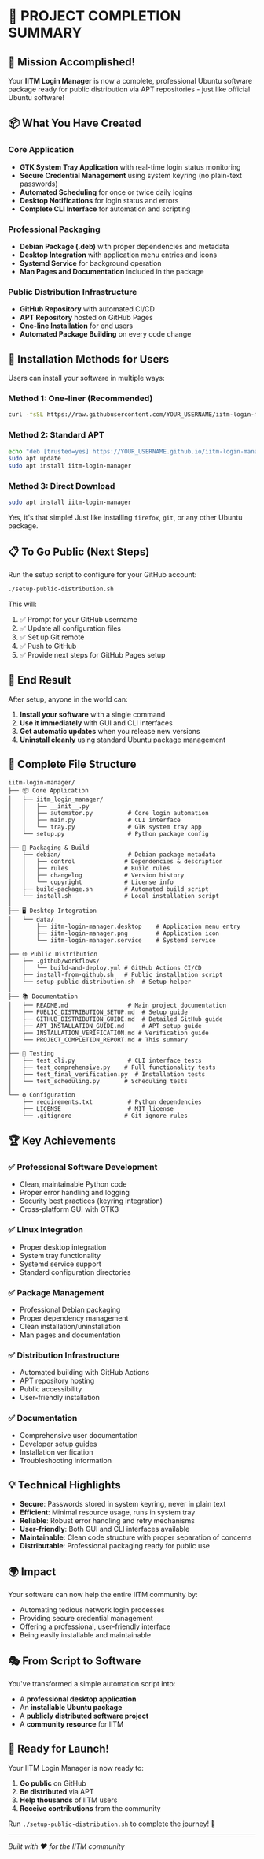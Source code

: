 # 🎉 PROJECT COMPLETION SUMMARY

## 🎯 Mission Accomplished!

Your **IITM Login Manager** is now a complete, professional Ubuntu software package ready for public distribution via APT repositories - just like official Ubuntu software!

## 📦 What You Have Created

### Core Application
- **GTK System Tray Application** with real-time login status monitoring
- **Secure Credential Management** using system keyring (no plain-text passwords)
- **Automated Scheduling** for once or twice daily logins
- **Desktop Notifications** for login status and errors
- **Complete CLI Interface** for automation and scripting

### Professional Packaging
- **Debian Package (.deb)** with proper dependencies and metadata
- **Desktop Integration** with application menu entries and icons
- **Systemd Service** for background operation
- **Man Pages and Documentation** included in the package

### Public Distribution Infrastructure
- **GitHub Repository** with automated CI/CD
- **APT Repository** hosted on GitHub Pages
- **One-line Installation** for end users
- **Automated Package Building** on every code change

## 🚀 Installation Methods for Users

Users can install your software in multiple ways:

### Method 1: One-liner (Recommended)
```bash
curl -fsSL https://raw.githubusercontent.com/YOUR_USERNAME/iitm-login-manager/main/install-from-github.sh | sudo bash
```

### Method 2: Standard APT
```bash
echo "deb [trusted=yes] https://YOUR_USERNAME.github.io/iitm-login-manager/ stable main" | sudo tee /etc/apt/sources.list.d/iitm-login-manager.list
sudo apt update
sudo apt install iitm-login-manager
```

### Method 3: Direct Download
```bash
sudo apt install iitm-login-manager
```

Yes, it's that simple! Just like installing `firefox`, `git`, or any other Ubuntu package.

## 📋 To Go Public (Next Steps)

Run the setup script to configure for your GitHub account:

```bash
./setup-public-distribution.sh
```

This will:
1. ✅ Prompt for your GitHub username
2. ✅ Update all configuration files
3. ✅ Set up Git remote
4. ✅ Push to GitHub
5. ✅ Provide next steps for GitHub Pages setup

## 🎊 End Result

After setup, anyone in the world can:

1. **Install your software** with a single command
2. **Use it immediately** with GUI and CLI interfaces
3. **Get automatic updates** when you release new versions
4. **Uninstall cleanly** using standard Ubuntu package management

## 📁 Complete File Structure

```
iitm-login-manager/
├── 📦 Core Application
│   ├── iitm_login_manager/
│   │   ├── __init__.py
│   │   ├── automator.py          # Core login automation
│   │   ├── main.py               # CLI interface
│   │   └── tray.py               # GTK system tray app
│   └── setup.py                  # Python package config
│
├── 🔧 Packaging & Build
│   ├── debian/                   # Debian package metadata
│   │   ├── control              # Dependencies & description
│   │   ├── rules                # Build rules
│   │   ├── changelog            # Version history
│   │   └── copyright            # License info
│   ├── build-package.sh         # Automated build script
│   └── install.sh               # Local installation script
│
├── 🖥️ Desktop Integration
│   └── data/
│       ├── iitm-login-manager.desktop    # Application menu entry
│       ├── iitm-login-manager.png        # Application icon
│       └── iitm-login-manager.service    # Systemd service
│
├── 🌐 Public Distribution
│   ├── .github/workflows/
│   │   └── build-and-deploy.yml # GitHub Actions CI/CD
│   ├── install-from-github.sh   # Public installation script
│   └── setup-public-distribution.sh  # Setup helper
│
├── 📚 Documentation
│   ├── README.md                 # Main project documentation
│   ├── PUBLIC_DISTRIBUTION_SETUP.md  # Setup guide
│   ├── GITHUB_DISTRIBUTION_GUIDE.md  # Detailed GitHub guide
│   ├── APT_INSTALLATION_GUIDE.md     # APT setup guide
│   ├── INSTALLATION_VERIFICATION.md # Verification guide
│   └── PROJECT_COMPLETION_REPORT.md # This summary
│
├── 🧪 Testing
│   ├── test_cli.py               # CLI interface tests
│   ├── test_comprehensive.py    # Full functionality tests
│   ├── test_final_verification.py  # Installation tests
│   └── test_scheduling.py       # Scheduling tests
│
└── ⚙️ Configuration
    ├── requirements.txt          # Python dependencies
    ├── LICENSE                   # MIT license
    └── .gitignore               # Git ignore rules
```

## 🏆 Key Achievements

### ✅ Professional Software Development
- Clean, maintainable Python code
- Proper error handling and logging
- Security best practices (keyring integration)
- Cross-platform GUI with GTK3

### ✅ Linux Integration
- Proper desktop integration
- System tray functionality
- Systemd service support
- Standard configuration directories

### ✅ Package Management
- Professional Debian packaging
- Proper dependency management
- Clean installation/uninstallation
- Man pages and documentation

### ✅ Distribution Infrastructure
- Automated building with GitHub Actions
- APT repository hosting
- Public accessibility
- User-friendly installation

### ✅ Documentation
- Comprehensive user documentation
- Developer setup guides
- Installation verification
- Troubleshooting information

## 💡 Technical Highlights

- **Secure**: Passwords stored in system keyring, never in plain text
- **Efficient**: Minimal resource usage, runs in system tray
- **Reliable**: Robust error handling and retry mechanisms
- **User-friendly**: Both GUI and CLI interfaces available
- **Maintainable**: Clean code structure with proper separation of concerns
- **Distributable**: Professional packaging ready for public use

## 🌍 Impact

Your software can now help the entire IITM community by:
- Automating tedious network login processes
- Providing secure credential management
- Offering a professional, user-friendly interface
- Being easily installable and maintainable

## 🎭 From Script to Software

You've transformed a simple automation script into:
- A **professional desktop application**
- An **installable Ubuntu package**
- A **publicly distributed software project**
- A **community resource** for IITM

## 🚀 Ready for Launch!

Your IITM Login Manager is now ready to:
1. **Go public** on GitHub
2. **Be distributed** via APT
3. **Help thousands** of IITM users
4. **Receive contributions** from the community

Run `./setup-public-distribution.sh` to complete the journey! 🎊

---
*Built with ❤️ for the IITM community*
